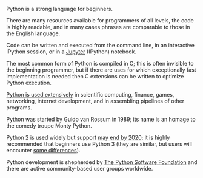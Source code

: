 Python is a strong language for beginners.

There are many resources available for programmers of all levels, the code is highly readable, and in many cases phrases are comparable to those in the English language.

Code can be written and executed from the command line, in an interactive IPython session, or in a [Jupyter](http://jupyter.org) (IPython) notebook.

The most common form of Python is compiled in C; this is often invisible to the beginning programmer, but if there are uses for which exceptionally fast implementation is needed then C extensions can be written to optimize Python execution.

[Python is used extensively](https://www.python.org/about/apps/) in scientific computing, finance, games, networking, internet development, and in assembling pipelines of other programs.

Python was started by Guido van Rossum in 1989; its name is an homage to the comedy troupe Monty Python.

Python 2 is used widely but support [may end by 2020](https://www.python.org/dev/peps/pep-0373/#id2); it is highly recommended that beginners use Python 3 (they are similar, but users will encounter [some differences](http://blog.teamtreehouse.com/python-2-vs-python-3)).

Python development is shepherded by [The Python Software Foundation](https://www.python.org/about/) and there are active community-based user groups worldwide.
